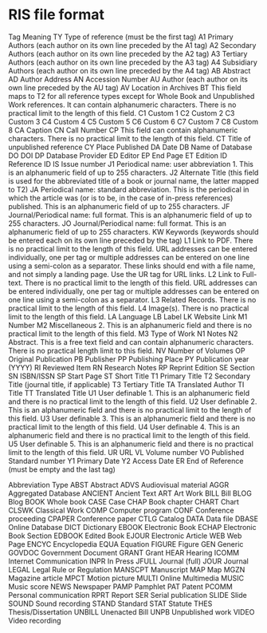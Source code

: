 # RIS file format

Tag  	Meaning
TY 	Type of reference (must be the first tag)
A1 	Primary Authors (each author on its own line preceded by the A1 tag)
A2 	Secondary Authors (each author on its own line preceded by the A2 tag)
A3 	Tertiary Authors (each author on its own line preceded by the A3 tag)
A4 	Subsidiary Authors (each author on its own line preceded by the A4 tag)
AB 	Abstract
AD 	Author Address
AN 	Accession Number
AU 	Author (each author on its own line preceded by the AU tag)
AV 	Location in Archives
BT 	This field maps to T2 for all reference types except for Whole Book and Unpublished Work references. It can contain alphanumeric characters. There is no practical limit to the length of this field.
C1 	Custom 1
C2 	Custom 2
C3 	Custom 3
C4 	Custom 4
C5 	Custom 5
C6 	Custom 6
C7 	Custom 7
C8 	Custom 8
CA 	Caption
CN 	Call Number
CP 	This field can contain alphanumeric characters. There is no practical limit to the length of this field.
CT 	Title of unpublished reference
CY 	Place Published
DA 	Date
DB 	Name of Database
DO 	DOI
DP 	Database Provider
ED 	Editor
EP 	End Page
ET 	Edition
ID 	Reference ID
IS 	Issue number
J1 	Periodical name: user abbreviation 1. This is an alphanumeric field of up to 255 characters.
J2 	Alternate Title (this field is used for the abbreviated title of a book or journal name, the latter mapped to T2)
JA 	Periodical name: standard abbreviation. This is the periodical in which the article was (or is to be, in the case of in-press references) published. This is an alphanumeric field of up to 255 characters.
JF 	Journal/Periodical name: full format. This is an alphanumeric field of up to 255 characters.
JO 	Journal/Periodical name: full format. This is an alphanumeric field of up to 255 characters.
KW 	Keywords (keywords should be entered each on its own line preceded by the tag)
L1 	Link to PDF. There is no practical limit to the length of this field. URL addresses can be entered individually, one per tag or multiple addresses can be entered on one line using a semi-colon as a separator. These links should end with a file name, and not simply a landing page. Use the UR tag for URL links.
L2 	Link to Full-text. There is no practical limit to the length of this field. URL addresses can be entered individually, one per tag or multiple addresses can be entered on one line using a semi-colon as a separator.
L3 	Related Records. There is no practical limit to the length of this field.
L4 	Image(s). There is no practical limit to the length of this field.
LA 	Language
LB 	Label
LK 	Website Link
M1 	Number
M2 	Miscellaneous 2. This is an alphanumeric field and there is no practical limit to the length of this field.
M3 	Type of Work
N1 	Notes
N2 	Abstract. This is a free text field and can contain alphanumeric characters. There is no practical length limit to this field.
NV 	Number of Volumes
OP 	Original Publication
PB 	Publisher
PP 	Publishing Place
PY 	Publication year (YYYY)
RI 	Reviewed Item
RN 	Research Notes
RP 	Reprint Edition
SE 	Section
SN 	ISBN/ISSN
SP 	Start Page
ST 	Short Title
T1 	Primary Title
T2 	Secondary Title (journal title, if applicable)
T3 	Tertiary Title
TA 	Translated Author
TI 	Title
TT 	Translated Title
U1 	User definable 1. This is an alphanumeric field and there is no practical limit to the length of this field.
U2 	User definable 2. This is an alphanumeric field and there is no practical limit to the length of this field.
U3 	User definable 3. This is an alphanumeric field and there is no practical limit to the length of this field.
U4 	User definable 4. This is an alphanumeric field and there is no practical limit to the length of this field.
U5 	User definable 5. This is an alphanumeric field and there is no practical limit to the length of this field.
UR 	URL
VL 	Volume number
VO 	Published Standard number
Y1 	Primary Date
Y2 	Access Date
ER 	End of Reference (must be empty and the last tag)

Abbreviation 	Type
ABST 	Abstract
ADVS 	Audiovisual material
AGGR 	Aggregated Database
ANCIENT 	Ancient Text
ART 	Art Work
BILL 	Bill
BLOG 	Blog
BOOK 	Whole book
CASE 	Case
CHAP 	Book chapter
CHART 	Chart
CLSWK 	Classical Work
COMP 	Computer program
CONF 	Conference proceeding
CPAPER 	Conference paper
CTLG 	Catalog
DATA 	Data file
DBASE 	Online Database
DICT 	Dictionary
EBOOK 	Electronic Book
ECHAP 	Electronic Book Section
EDBOOK 	Edited Book
EJOUR 	Electronic Article
WEB 	Web Page
ENCYC 	Encyclopedia
EQUA 	Equation
FIGURE 	Figure
GEN 	Generic
GOVDOC 	Government Document
GRANT 	Grant
HEAR 	Hearing
ICOMM 	Internet Communication
INPR 	In Press
JFULL 	Journal (full)
JOUR 	Journal
LEGAL 	Legal Rule or Regulation
MANSCPT 	Manuscript
MAP 	Map
MGZN 	Magazine article
MPCT 	Motion picture
MULTI 	Online Multimedia
MUSIC 	Music score
NEWS 	Newspaper
PAMP 	Pamphlet
PAT 	Patent
PCOMM 	Personal communication
RPRT 	Report
SER 	Serial publication
SLIDE 	Slide
SOUND 	Sound recording
STAND 	Standard
STAT 	Statute
THES 	Thesis/Dissertation
UNBILL 	Unenacted Bill
UNPB 	Unpublished work
VIDEO 	Video recording
